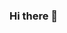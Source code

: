 ### Hi there 👋

<!--
**HotuRam/HotuRam** is a ✨ _special_ ✨ repository because its `README.md` (this file) appears on your GitHub profile.

Here are some ideas to get you started:

- 🔭 I’m currently working on Machine Learning(ML)
- 🌱 I’m currently learning sklearn 
- 👯 I’m looking to collaborate on various open source
- 🤔 I’m looking for help with 
- 💬 Ask me about ML
- 📫 How to reach me: linkedin - linkedin.com/in/hotu-ram-a10172204
- 😄 Pronouns: He/Him
- ⚡ Fun fact: ...very cool
-->
